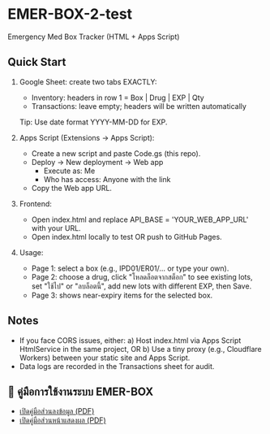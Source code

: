 # EMER-BOX-2-test
Emergency Med Box Tracker (HTML + Apps Script)

Quick Start
-----------
1) Google Sheet: create two tabs EXACTLY:
   - Inventory: headers in row 1 = Box | Drug | EXP | Qty
   - Transactions: leave empty; headers will be written automatically

   Tip: Use date format YYYY-MM-DD for EXP.

2) Apps Script (Extensions → Apps Script):
   - Create a new script and paste Code.gs (this repo).
   - Deploy → New deployment → Web app
     * Execute as: Me
     * Who has access: Anyone with the link
   - Copy the Web app URL.

3) Frontend:
   - Open index.html and replace API_BASE = 'YOUR_WEB_APP_URL' with your URL.
   - Open index.html locally to test OR push to GitHub Pages.

4) Usage:
   - Page 1: select a box (e.g., IPD01/ER01/... or type your own).
   - Page 2: choose a drug, click "โหลดล็อตจากสต็อก" to see existing lots, set "ใช้ไป" or "ลบล็อตนี้", add new lots with different EXP, then Save.
   - Page 3: shows near-expiry items for the selected box.

Notes
-----
- If you face CORS issues, either:
  a) Host index.html via Apps Script HtmlService in the same project, OR
  b) Use a tiny proxy (e.g., Cloudflare Workers) between your static site and Apps Script.
- Data logs are recorded in the Transactions sheet for audit.

## 📘 คู่มือการใช้งานระบบ EMER-BOX

- [เปิดคู่มือส่วนลงข้อมูล (PDF)](https://github.com/Anupong0620/EMER-BOX-2-test/blob/main/EMER-BOX-MANUAL1.pdf)
- [เปิดคู่มือส่วนหน้าแสดงผล (PDF)](https://github.com/Anupong0620/EMER-BOX-2-test/blob/main/EMER-BOX-MANUAL2.pdf)

